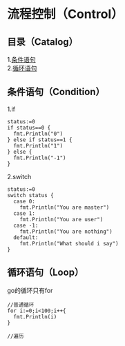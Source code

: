 # 流程控制（Control）
## 目录（Catalog）
1.[条件语句](#条件语句condition)</br>
2.[循环语句](#循环语句loop)</br>
## 条件语句（Condition）
1.if
```
status:=0
if status==0 {
  fmt.Println("0")
} else if status==1 {
  fmt.Println("1")
} else {
  fmt.Println("-1")
}
```
2.switch
```
status:=0
switch status {
  case 0:
    fmt.Println("You are master")
  case 1:
    fmt.Println("You are user")
  case -1:
    fmt.Println("You are nothing")
  default:
    fmt.Println("What should i say")
}
```
## 循环语句（Loop）
go的循环只有for
```
//普通循环
for i:=0;i<100;i++{
  fmt.Println(i)
}

//遍历

```
